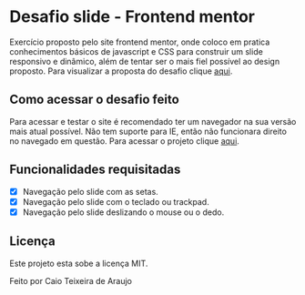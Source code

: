# Desafio slide - Frontend mentor
Exercício proposto pelo site frontend mentor, onde coloco em pratica conhecimentos básicos de javascript e CSS para construir um slide responsivo e dinâmico, além de tentar ser o mais fiel possível ao design proposto. Para visualizar a proposta do desafio clique [aqui](https://www.frontendmentor.io/challenges/coding-bootcamp-testimonials-slider-4FNyLA8JL).

## Como acessar o desafio feito
Para acessar e testar o site é recomendado ter um navegador na sua versão mais atual possível. Não tem suporte para IE, então não funcionara direito no navegado em questão. Para acessar o projeto clique [aqui](https://caio1902araujo.github.io/desafio-slide/).

## Funcionalidades requisitadas
- [x] Navegação pelo slide com as setas.
- [x] Navegação pelo slide com o teclado ou trackpad.
- [x] Navegação pelo slide deslizando o mouse ou o dedo.

## Licença
Este projeto esta sobe a licença MIT.

Feito por Caio Teixeira de Araujo
